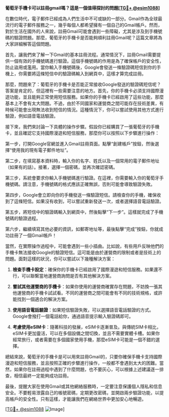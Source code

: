 **葡萄牙手機卡可以註冊gmail嗎？這是一個值得探討的問題[[TG💪+ @esim1088](https://t.me/s/esim1088)]**

在數位時代，電子郵件已經成為人們生活中不可或缺的一部分。Gmail作為全球最流行的電子郵件服務之一，幾乎每個人都希望擁有一個自己的Gmail帳戶。然而，對於生活在國外的人來說，註冊Gmail可能會遇到一些障礙，尤其是涉及到手機號碼的驗證問題。那麼，葡萄牙的手機卡是否能夠順利註冊Gmail呢？這篇文章將為大家詳細解答這個問題。

首先，讓我們來了解一下Gmail的基本註冊流程。通常情況下，註冊Gmail需要提供一個有效的手機號碼進行驗證。這個手機號碼的作用是為了確保帳戶的安全性，防止盜用或濫用。當你輸入手機號碼後，Google會發送一條驗證碼短信到你的手機上，你需要將這條短信中的驗證碼輸入到網頁中，這樣才算完成註冊。

那麼，問題來了：葡萄牙的手機卡是否能正常接收Google發送的驗證碼短信呢？答案是肯定的，但這裡有一些需要注意的地方。首先，你的手機卡必須支持國際漫遊功能，並且能夠正常使用短信服務。如果你的手機卡已經啟用了這些功能，那麼基本上不會有太大問題。不過，由於不同國家和運營商之間可能存在技術差異，有時候可能會出現無法收到短信的情況。這種情況下，你可以嘗試使用其他方式進行驗證，例如語音電話驗證。

接下來，我們來討論一下具體的操作步驟。假設你已經購買了一張葡萄牙的手機卡，並且確認它支持國際漫遊和短信服務，那麼你可以按照以下步驟進行操作：

第一步，打開Google官網並進入Gmail註冊頁面。點擊“創建帳戶”按鈕，然後選擇“使用我的現有電子郵件地址”。

第二步，在填寫基本資料時，輸入你的名字、姓氏以及一個常用的電子郵件地址（如果有的話）。接著，選擇一個密碼，並再次確認密碼。

第三步，系統會要求你輸入手機號碼進行驗證。在這裡，你需要輸入你的葡萄牙手機號碼。請注意，手機號碼的格式應該正確無誤，否則可能會導致驗證失敗。

第四步，Google會立即向你的手機發送一條驗證短信。請檢查你的手機，確保收到了這條短信。如果沒有收到，可以嘗試重新發送一次，或者選擇語音電話驗證。

第五步，將短信中的驗證碼輸入到網頁中，然後點擊“下一步”。這樣就完成了手機號碼的驗證過程。

第六步，繼續填寫其他必要的資訊，如郵寄地址等，最後點擊“完成”按鈕，你就成功註冊了一個Gmail帳戶！

當然，在實際操作過程中，可能會遇到一些小插曲。比如說，有些用戶反映他們的手機卡無法接收Google的驗證短信。這可能是由於運營商的限制或者是技術上的問題。面對這樣的狀況，你可以嘗試以下幾種解決方案：

1. **檢查手機卡設定**：確保你的手機卡已經啟用了國際漫遊和短信服務。如果還不行，可以聯繫當地運營商詢問是否有其他解決方案。

2. **嘗試其他運營商的手機卡**：如果你使用的運營商確實存在問題，不妨換一張其他運營商的手機卡試試看。不同的運營商之間可能會有不同的技術規格，或許能找到一個適合的解決方案。

3. **使用語音電話驗證**：如果短信驗證失敗，可以選擇語音電話驗證的方式。Google會撥打一個電話給你，通過語音提示輸入驗證碼即可。

4. **考慮使用eSIM卡**：隨著科技的發展，eSIM卡逐漸普及。與傳統SIM卡相比，eSIM卡更加靈活，可以在多個設備之間切換，並且不需要實體卡槽。如果你經常旅行，或者需要在多個國家使用手機，那麼eSIM卡可能是一個不錯的選擇。

總結來說，葡萄牙的手機卡是可以用來註冊Gmail的，只要你確保手機卡支持國際漫遊和短信服務，並且按照正確的步驟進行操作，一般都不會遇到太大的困難。當然，如果你在註冊過程中遇到了什麼問題，也不要灰心，可以根據上述建議逐一排查，相信最終一定能夠成功註冊。

最後，提醒大家在使用Gmail或其他網絡服務時，一定要注意保護個人隱私和信息安全。不要輕易泄露自己的帳號密碼，定期更改密碼，並開啟兩步驗證功能，以提高帳戶的安全性。只有這樣，才能讓我們在網絡世界中更加安心地暢遊。

[[TG💪+ @esim1088](https://t.me/s/esim1088) ![Image](https://i.postimg.cc/4NQfJmqS/Snipaste-2025-05-13-00-14-12.png)]